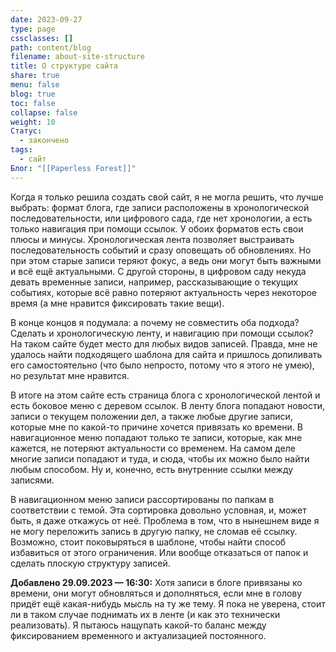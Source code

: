 ```yaml
---
date: 2023-09-27
type: page
cssclasses: []
path: content/blog
filename: about-site-structure
title: О структуре сайта
share: true
menu: false
blog: true
toc: false
collapse: false
weight: 10
Статус:
  - закончено
tags:
  - сайт
Блог: "[[Paperless Forest]]"
---
```


Когда я только решила создать свой сайт, я не могла решить, что лучше выбрать: формат блога, где записи расположены в хронологической последовательности, или цифрового сада, где нет хронологии, а есть только навигация при помощи ссылок. У обоих форматов есть свои плюсы и минусы. Хронологическая лента позволяет выстраивать последовательность событий и сразу оповещать об обновлениях. Но при этом старые записи теряют фокус, а ведь они могут быть важными и всё ещё актуальными. С другой стороны, в цифровом саду некуда девать временные записи, например, рассказывающие о текущих событиях, которые всё равно потеряют актуальность через некоторое время (а мне нравится фиксировать такие вещи).

В конце концов я подумала: а почему не совместить оба подхода? Сделать и хронологическую ленту, и навигацию при помощи ссылок? На таком сайте будет место для любых видов записей. Правда, мне не удалось найти подходящего шаблона для сайта и пришлось допиливать его самостоятельно (что было непросто, потому что я этого не умею), но результат мне нравится.

В итоге на этом сайте есть страница блога с хронологической лентой и есть боковое меню с деревом ссылок. В ленту блога попадают новости, записи о текущем положении дел, а также любые другие записи, которые мне по какой-то причине хочется привязать ко времени. В навигационное меню попадают только те записи, которые, как мне кажется, не потеряют актуальности со временем. На самом деле многие записи попадают и туда, и сюда, чтобы их можно было найти любым способом. Ну и, конечно, есть внутренние ссылки между записями.

В навигационном меню записи рассортированы по папкам в соответствии с темой. Эта сортировка довольно условная, и, может быть, я даже откажусь от неё. Проблема в том, что в нынешнем виде я не могу переложить запись в другую папку, не сломав её ссылку. Возможно, стоит поковыряться в шаблоне, чтобы найти способ избавиться от этого ограничения. Или вообще отказаться от папок и сделать плоскую структуру записей.

**Добавлено 29.09.2023 — 16:30:** Хотя записи в блоге привязаны ко времени, они могут обновляться и дополняться, если мне в голову придёт ещё какая-нибудь мысль на ту же тему. Я пока не уверена, стоит ли в таком случае поднимать их в ленте (и как это технически реализовать). Я пытаюсь нащупать какой-то баланс между фиксированием временного и актуализацией постоянного. 